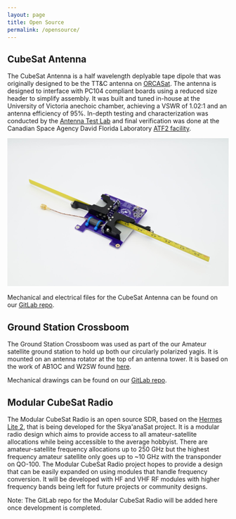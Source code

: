 ```yaml
---
layout: page
title: Open Source
permalink: /opensource/
---
```


## CubeSat Antenna

The CubeSat Antenna is a half wavelength deplyable tape dipole that was originally designed to be the TT&C antenna on [ORCASat](https://orcasat.ca). The antenna is designed to interface with PC104 compliant boards using a reduced size header to simplify assembly. It was built and tuned in-house at the University of Victoria anechoic chamber, achieving a VSWR of 1.02:1 and an antenna efficiency of 95%. In-depth testing and characterization was conducted by the [Antenna Test Lab](https://antennatestlab.com/) and final verification was done at the Canadian Space Agency David Florida Laboratory [ATF2 facility](https://www.asc-csa.gc.ca/eng/laboratories-and-warehouse/david-florida/facilities/radio-frequency-qualification.asp).

![ORCASat Antenna Picutre](/assets/img/ORCASat-ant.jpg)

Mechanical and electrical files for the CubeSat Antenna can be found on our [GitLab repo](https://gitlab.orcasat.ca/orcasat-group/orcasat-antenna).

## Ground Station Crossboom

The Ground Station Crossboom was used as part of the our Amateur satellite ground station to hold up both our circularly polarized yagis. It is mounted on an antenna rotator at the top of an antenna tower. It is based on the work of AB1OC and W2SW found [here](https://stationproject.blog/2019/01/01/sat40-part-2-antennas/).

Mechanical drawings can be found on our [GitLab repo](https://gitlab.orcasat.ca/orcasat-group/ground-station-crossboom).

## Modular CubeSat Radio

The Modular CubeSat Radio is an open source SDR, based on the [Hermes Lite 2](http://www.hermeslite.com/), that is being developed for the Skya'anaSat project. It is a modular radio design which aims to provide access to all amateur-satellite allocations while being accessible to the average hobbyist. There are amateur-satellite frequency allocations up to 250 GHz but the highest frequency amateur satellite only goes up to ~10 GHz with the transponder on QO-100. The Modular CubeSat Radio project hopes to provide a design that can be easily expanded on using modules that handle frequency conversion. It will be developed with HF and VHF RF modules with higher frequency bands being left for future projects or community designs.

Note: The GitLab repo for the Modular CubeSat Radio will be added here once development is completed.